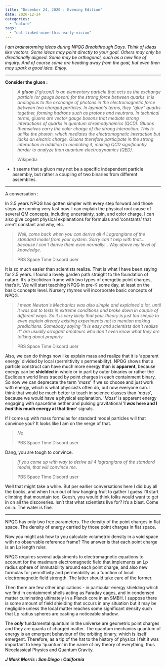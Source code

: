 ```yaml
---
title: "December 24, 2020 : Evening Edition"
date: 2020-12-24
categories: 
  - "nature"
tags: 
  - "not-linked-mine-this-early-vision"
---
```


_I am brainstorming ideas during NPQG Breakthrough Days. Think of ideas like vectors. Some ideas may point directly to your goal. Others may only be directionally aligned. Some may be orthogonal, such as a new line of inquiry. And of course some are heading away from the goal, but even then may spark a good idea. Enjoy_.

* * *

**Consider the gluon :**

> _A **gluon** (/ˈɡluːɒn/) is an elementary particle that acts as the exchange particle (or gauge boson) for the strong force between quarks. It is analogous to the exchange of photons in the electromagnetic force between two charged particles. In layman's terms, they "glue" quarks together, forming hadrons such as protons and neutrons. In technical terms, gluons are vector gauge bosons that mediate strong interactions of quarks in quantum chromodynamics (QCD). Gluons themselves carry the color charge of the strong interaction. This is unlike the photon, which mediates the electromagnetic interaction but lacks an electric charge. Gluons therefore participate in the strong interaction in addition to mediating it, making QCD significantly harder to analyze than quantum electrodynamics (QED)._
> 
> Wikipedia

- It seems that a gluon may not be a specific independent particle assembly, but rather a coupling of two binaries from different assemblies.

* * *

A conversation :

In 2.5 years NPQG has gotten simpler with every step forward and those steps are coming very fast now. I can explain the physical root cause of several QM concepts, including uncertainty, spin, and color charge. I can also give cogent physical explanations for formulas and ‘constants’ that aren’t constant and why, etc.

> _Well, come back when you can derive all 4 Lagrangians of the standard model from your system. Sorry can't help with that... because I can't derive them even normally... Way above my level of knowledge_.
> 
> PBS Space Time Discord user

It is so much easier than scientists realize. That is what I have been saying for 2.5 years. I found a lovely garden path straight to the foundation of nature. It’s a Euclidean frame with two types of energetic point charges, that’s it. We will start teaching NPQG in pre-K some day, at least on the basic concepts level. Nursery rhymes will incorporate basic concepts of NPQG.

> _I mean Newton's Mechanics was also simple and explained a lot, until it was put to tests in extreme conditions and broke down in couple of different ways. So it is very likely that your theory is just too simple to even explain already existing experiments not to mention making predicitions. Somebody saying "it is easy and scientists don't realize it" are usually arrogant amateurs who don't even know what they are talking about properly._
> 
> PBS Space Time Discord user

Also, we can do things now like explain mass and realize that it is ‘apparent energy’ divided by local (permittivity x permeability). NPQG shows that a particle construct can have much more energy than is **apparent**, because energy can be **shielded** in whole or in part by outer binaries or rather the Euclidean world lines traced by point charges in each containment binary. So now we can deprecate the term '_mass_' if we so choose and just work with energy, which is what physicists often do, but now everyone can. I think that would be much better to teach in science classes than '_mass_', because we would have a physical explanation. '_Mass_' is apparent energy engaging with spacetime aether and pulsing gravitational '**I _was_ here and I _had_ this much energy at that time**' signals.

If I come up with mass formulas for standard model particles will that convince you? It looks like I am on the verge of that.

> _No_.
> 
> PBS Space Time Discord user

Dang, you are tough to convince.

> _If you come up with way to derive all 4 lagrangians of the standard model, that will convince me_.
> 
> PBS Space Time Discord user

Well that might take a while. But per earlier conversations here I did buy all the books, and when I run out of low hanging fruit to gather I guess I’ll start climbing that mountain too. Geesh, you would think folks would want to get in on all the discoveries. Isn’t that what scientists live for? It’s a blast. Come on in. The water is fine.

* * *

NPQG has only two free parameters. The density of the point charges in flat space. The density of energy carried by those point charges in flat space.

Now you might ask how to you calculate volumetric density in a void space with no observable reference frame? The answer is that each point charge is an Lp length ruler.

NPQG requires several adjustments to electromagnetic equations to account for the maximum electromagnetic field that implements an Lp radius sphere of immutability around each point charge, and also new formulas for permittivity and permeability as a function of local electromagnetic field strength. The latter should take care of the former.

Then there are few other implications - in particular energy shielding which we find in containment shells acting as Faraday cages, and in condensed matter culminating ultimately in a Planck core in an SMBH. I suppose there is some amount of field shielding that occurs in any situation but it may be negligible unless the local matter reaches some significant density such that Lp radius spheres are casting a noticeable shadow.

The _**only**_ fundamental quantum in the universe are geometric point charges and they are quanta of charged matter. The quantum mechanics quantum of energy is an emergent behaviour of the orbiting binary, which is itself emergent. Therefore, as a tip of the hat to the history of physics I felt it was important to keep 'quantum' in the name of my theory of everything, thus Neoclassical Physics and Quantum Gravity.

**_J Mark Morris : San Diego : California_**
